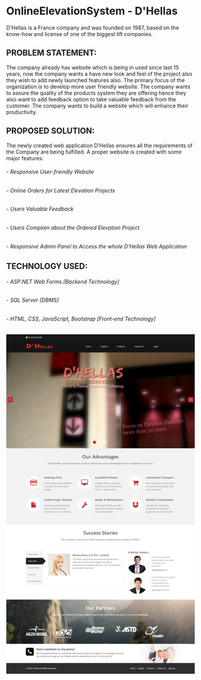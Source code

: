 # OnlineElevationSystem - D'Hellas

D’Hellas is a France company and was founded on 1987, based on the know-how and license of one of the biggest lift companies.

## PROBLEM STATEMENT:
The company already has website which is being in used since last 15 years, now the company wants a have new look and feel of the project also they wish to add newly launched features also. The primary focus of the organization is to develop more user friendly website.  The company wants to assure the quality of the products system they are offering hence they also want to add feedback option to take valuable feedback from the customer. The company wants to build a website which will enhance their productivity.

## PROPOSED SOLUTION:
The newly created web application D’Hellas ensures all the requirements of the Company are being fulfilled. A proper website is created with some major features:
######	- Responsive User-friendly Website
######	- Online Orders for Latest Elevation Projects
######	- Users Valuable Feedback
######	- Users Complain about the Ordered Elevation Project
######	- Responsive Admin Panel to Access the whole D’Hellas Web Application

## TECHNOLOGY USED:
######	- ASP.NET Web Forms [Backend Technology]
######	- SQL Server [DBMS]
######	- HTML, CSS, JavaScript, Bootstrap [Front-end Technology]

![This is an image](/Screenshots/HomePage.png)
